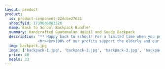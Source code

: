 ```yaml
---
layout: product
product:
  id: product-component-22dcbe27631
  shopifyId: 1739688083526
  name: Back to School Backpack Bundle*
  summary: Handcrafted Guatemalan Huipil and Suede Backpack 
  description: "** Happy back to school! For a limited time when you purchase our back to school backpack bundle you will receive a LANYARD, NOTEBOOK, and COIN POUCH all for $40! Treat ourself or the students in your life with this deal you can't afford to miss! <br>Handcrafted Guatemalan bag. This bag is made from a traditional Guatemalan woven huipil and suede. The backpack is lined and has a zippered pocket on the front. The main compartment closes with a cinch cord and has a flap that folds over the cinch and can be secured. Backpack straps are adjustable and lock via a belt-like closure. Colors listed left to right as shown in image: Turquoise, red, white, yellow, tan, green, bright blue, and black with multicolored embroidery. All bags are handmade, unique, and provide sustainable employment opportunities to the most vulnerable families in Santa María de Jesús, Guatemala and the surrounding areas. Please choose the dominant color of your bag and be aware that all of our bags are handmade and unique.
               <br><br>100% of our profits support the elderly and our programs at Cosechando Felicidad Inc. including our feeding program for the elderly."
  img: backpack.jpg
  imgs: ['backpack-1.jpg', 'backpack-2.jpg', 'backpack-3.jpg', 'backpack-4.jpg']
  price: 40
  meals: 33
---
```

